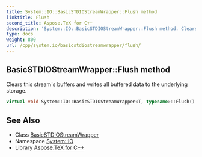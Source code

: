 ```yaml
---
title: System::IO::BasicSTDIOStreamWrapper::Flush method
linktitle: Flush
second_title: Aspose.TeX for C++
description: 'System::IO::BasicSTDIOStreamWrapper::Flush method. Clears this stream''s buffers and writes all buffered data to the underlying storage in C++.'
type: docs
weight: 800
url: /cpp/system.io/basicstdiostreamwrapper/flush/
---
```

## BasicSTDIOStreamWrapper::Flush method


Clears this stream's buffers and writes all buffered data to the underlying storage.

```cpp
virtual void System::IO::BasicSTDIOStreamWrapper<T, typename>::Flush() override
```

## See Also

* Class [BasicSTDIOStreamWrapper](../)
* Namespace [System::IO](../../)
* Library [Aspose.TeX for C++](../../../)
